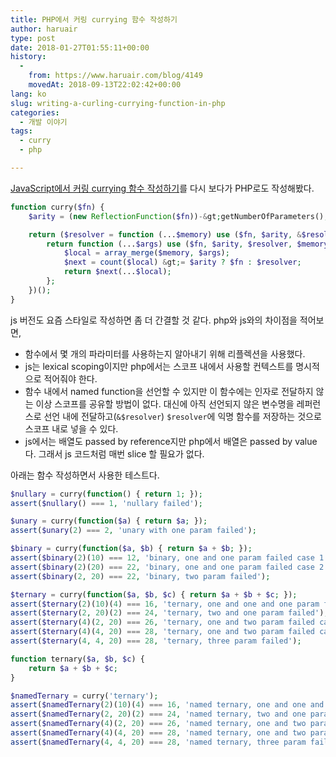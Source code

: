 ```yaml
---
title: PHP에서 커링 currying 함수 작성하기
author: haruair
type: post
date: 2018-01-27T01:55:11+00:00
history:
  - 
    from: https://www.haruair.com/blog/4149
    movedAt: 2018-09-13T22:02:42+00:00
lang: ko
slug: writing-a-curling-currying-function-in-php
categories:
  - 개발 이야기
tags:
  - curry
  - php

---
```

[JavaScript에서 커링 currying 함수 작성하기][1]를 다시 보다가 PHP로도 작성해봤다.

```php
function curry($fn) {
    $arity = (new ReflectionFunction($fn))-&gt;getNumberOfParameters();

    return ($resolver = function (...$memory) use ($fn, $arity, &$resolver) {
        return function (...$args) use ($fn, $arity, $resolver, $memory) {
            $local = array_merge($memory, $args);
            $next = count($local) &gt;= $arity ? $fn : $resolver;
            return $next(...$local);
        };
    })();
}
```

js 버전도 요즘 스타일로 작성하면 좀 더 간결할 것 같다. php와 js와의 차이점을 적어보면,

  * 함수에서 몇 개의 파라미터를 사용하는지 알아내기 위해 리플렉션을 사용했다.
  * js는 lexical scoping이지만 php에서는 스코프 내에서 사용할 컨텍스트를 명시적으로 적어줘야 한다.
  * 함수 내에서 named function을 선언할 수 있지만 이 함수에는 인자로 전달하지 않는 이상 스코프를 공유할 방법이 없다. 대신에 아직 선언되지 않은 변수명을 레퍼런스로 선언 내에 전달하고(`&$resolver`) `$resolver`에 익명 함수를 저장하는 것으로 스코프 내로 넣을 수 있다.
  * js에서는 배열도 passed by reference지만 php에서 배열은 passed by value다. 그래서 js 코드처럼 매번 slice 할 필요가 없다.

아래는 함수 작성하면서 사용한 테스트다.

```php
$nullary = curry(function() { return 1; });
assert($nullary() === 1, 'nullary failed');

$unary = curry(function($a) { return $a; });
assert($unary(2) === 2, 'unary with one param failed');

$binary = curry(function($a, $b) { return $a + $b; });
assert($binary(2)(10) === 12, 'binary, one and one param failed case 1');
assert($binary(2)(20) === 22, 'binary, one and one param failed case 2');
assert($binary(2, 20) === 22, 'binary, two param failed');

$ternary = curry(function($a, $b, $c) { return $a + $b + $c; });
assert($ternary(2)(10)(4) === 16, 'ternary, one and one and one param failed');
assert($ternary(2, 20)(2) === 24, 'ternary, two and one param failed');
assert($ternary(4)(2, 20) === 26, 'ternary, one and two param failed case 1');
assert($ternary(4)(4, 20) === 28, 'ternary, one and two param failed case 2');
assert($ternary(4, 4, 20) === 28, 'ternary, three param failed');

function ternary($a, $b, $c) {
    return $a + $b + $c;
}

$namedTernary = curry('ternary');
assert($namedTernary(2)(10)(4) === 16, 'named ternary, one and one and one param failed');
assert($namedTernary(2, 20)(2) === 24, 'named ternary, two and one param failed');
assert($namedTernary(4)(2, 20) === 26, 'named ternary, one and two param failed case 1');
assert($namedTernary(4)(4, 20) === 28, 'named ternary, one and two param failed case 2');
assert($namedTernary(4, 4, 20) === 28, 'named ternary, three param failed');
```

 [1]: http://www.haruair.com/blog/2993